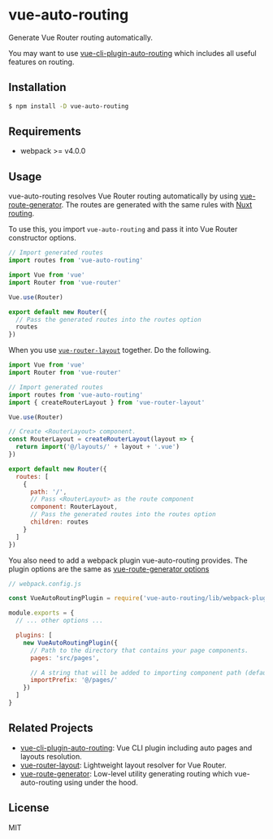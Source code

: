 # vue-auto-routing

Generate Vue Router routing automatically.

You may want to use [vue-cli-plugin-auto-routing](https://github.com/ktsn/vue-cli-plugin-auto-routing) which includes all useful features on routing.

## Installation

```bash
$ npm install -D vue-auto-routing
```

## Requirements

- webpack >= v4.0.0

## Usage

vue-auto-routing resolves Vue Router routing automatically by using [vue-route-generator](https://github.com/ktsn/vue-route-generator). The routes are generated with the same rules with [Nuxt routing](https://nuxtjs.org/guide/routing).

To use this, you import `vue-auto-routing` and pass it into Vue Router constructor options.

```js
// Import generated routes
import routes from 'vue-auto-routing'

import Vue from 'vue'
import Router from 'vue-router'

Vue.use(Router)

export default new Router({
  // Pass the generated routes into the routes option
  routes
})
```

When you use [`vue-router-layout`](https://github.com/ktsn/vue-router-layout) together. Do the following.

```js
import Vue from 'vue'
import Router from 'vue-router'

// Import generated routes
import routes from 'vue-auto-routing'
import { createRouterLayout } from 'vue-router-layout'

Vue.use(Router)

// Create <RouterLayout> component.
const RouterLayout = createRouterLayout(layout => {
  return import('@/layouts/' + layout + '.vue')
})

export default new Router({
  routes: [
    {
      path: '/',
      // Pass <RouterLayout> as the route component
      component: RouterLayout,
      // Pass the generated routes into the routes option
      children: routes
    }
  ]
})
```



You also need to add a webpack plugin vue-auto-routing provides. The plugin options are the same as [vue-route-generator options](https://github.com/ktsn/vue-route-generator#references)

```js
// webpack.config.js

const VueAutoRoutingPlugin = require('vue-auto-routing/lib/webpack-plugin')

module.exports = {
  // ... other options ...

  plugins: [
    new VueAutoRoutingPlugin({
      // Path to the directory that contains your page components.
      pages: 'src/pages',

      // A string that will be added to importing component path (default @/pages/).
      importPrefix: '@/pages/'
    })
  ]
}
```

## Related Projects

* [vue-cli-plugin-auto-routing](https://github.com/ktsn/vue-cli-plugin-auto-routing): Vue CLI plugin including auto pages and layouts resolution.
* [vue-router-layout](https://github.com/ktsn/vue-router-layout): Lightweight layout resolver for Vue Router.
* [vue-route-generator](https://github.com/ktsn/vue-route-generator): Low-level utility generating routing which vue-auto-routing using under the hood.

## License

MIT
